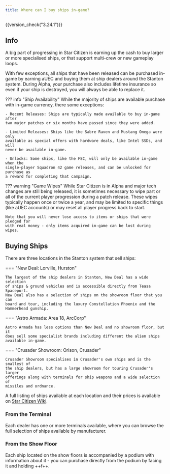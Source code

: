 ```yaml
---
title: Where can I buy ships in-game?
---
```


{{version_check("3.24.1")}}

## Info

A big part of progressing in Star Citizen is earning up the cash to buy larger
or more specialised ships, or that support multi-crew or new gameplay loops.

With few exceptions, all ships that have been released can be purchased in-game
by earning aUEC and buying them at ship dealers around the Stanton system.
During Alpha, your purchase also includes lifetime insurance so even if your
ship is destroyed, you will always be able to replace it.

??? info "Ship Availability"
    While the majority of ships are available purchase with in-game currency,
    there some exceptions:

    - Recent Releases: Ships are typically made available to buy in-game after
    two major patches or six months have passed since they were added.

    - Limited Releases: Ships like the Sabre Raven and Mustang Omega were only
    available as special offers with hardware deals, like Intel SSDs, and will
    never be available in-game.

    - Unlocks: Some ships, like the F8C, will only be available in-game when the
    single-player Squadron 42 game releases, and can be unlocked for purchase as
    a reward for completing that campaign.

??? warning "Game Wipes"
    While Star Citizen is in Alpha and major tech changes are still being
    released, it is sometimes necessary to wipe part or all of the current
    player progression during a patch release. These wipes typically happen
    once or twice a year, and may be limited to specific things (like aUEC
    accounts) or may reset all player progress back to start.

    Note that you will never lose access to items or ships that were pledged for
    with real money - only items acquired in-game can be lost during wipes.

## Buying Ships

There are three locations in the Stanton system that sell ships:

=== "New Deal: Lorville, Hurston"

    The largest of the ship dealers in Stanton, New Deal has a wide selection
    of ships & ground vehicles and is accessible directly from Teasa Spaceport.
    New Deal also has a selection of ships on the showroom floor that you can
    board and tour, including the luxury Constellation Phoenix and the
    Hammerhead gunship.

=== "Astro Armada: Area 18, ArcCorp"

    Astro Armada has less options than New Deal and no showroom floor, but it
    does sell some specialist brands including different the alien ships
    available in-game.

=== "Crusader Showroom: Orison, Crusader"

    Crusader Showroom specialises in Crusader's own ships and is the smallest of
    the ship dealers, but has a large showroom for touring Crusader's larger
    offerings along with terminals for ship weapons and a wide selection of
    missiles and ordnance.

A full listing of ships available at each location and their prices is
available on [Star Citizen Wiki](https://starcitizen.tools/Purchasing_ships).

### From the Terminal

Each dealer has one or more terminals available, where you can browse the full
selection of ships available by manufacturer.

### From the Show Floor

Each ship located on the show floors is accompanied by a podium with information
about it - you can purchase directly from the podium by facing it and holding
++f++.
